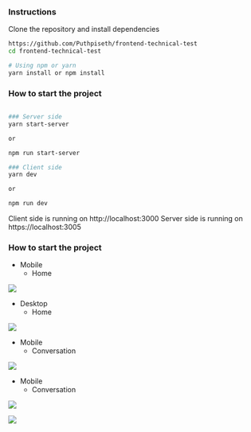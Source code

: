### Instructions

Clone the repository and install dependencies

```bash
https://github.com/Puthpiseth/frontend-technical-test
cd frontend-technical-test

# Using npm or yarn
yarn install or npm install

```

### How to start the project

```bash

### Server side
yarn start-server

or

npm run start-server

### Client side
yarn dev

or

npm run dev
```

Client side is running on http://localhost:3000
Server side is running on https://localhost:3005

### How to start the project

- Mobile
  - Home

![](src/assets/home-mobile.png)

- Desktop
  - Home

![](src/assets/desktop-home.png)

- Mobile
  - Conversation

![](src/assets/desktop-home.png)

- Mobile
  - Conversation

![](src/assets/mobile-conversation.png)

![](src/assets/mobile-conversation-1.png)
